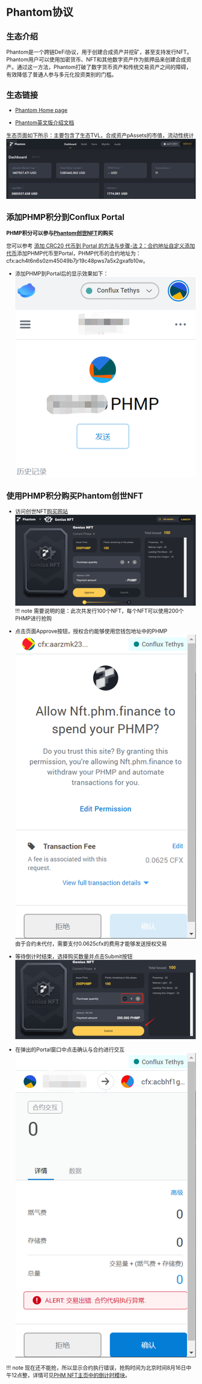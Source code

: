 # Phantom协议



## 生态介绍

Phantom是一个跨链DeFi协议，用于创建合成资产并挖矿，甚至支持发行NFT。Phantom用户可以使用加密货币、NFT和其他数字资产作为抵押品来创建合成资产。通过这一方法，Phantom打破了数字货币资产和传统交易资产之间的障碍，有效降低了普通人参与多元化投资类别的门槛。



## 生态链接

- [Phantom Home page](https://cfx.phm.finance/)

- [Phantom英文版介绍文档](https://docs.phm.finance/)

生态页面如下所示：主要包含了生态TVL，合成资产pAssets的市值，流动性统计
![home page](./figure/微信截图_20210815105446.png)

## 添加PHMP积分到Conflux Portal

**PHMP积分可以参与[Phantom创世NFT](https://nft.phm.finance/detail?symbol=Genius%20NFT)的购买**

您可以参考 [添加 CRC20 代币到 Portal 的方法与步骤-法 2：合约地址自定义添加代币](https://conflux-wiki.github.io/conflux-wiki/development/add-token-to-portal/#2)添加PHMP代币至Portal，PHMP代币的合约地址为：cfx:ach4t6n6s0zm45049b7jr19c48pws7a5x2gxafb10w。

- 添加PHMP到Portal后的显示效果如下：
![phm points](./figure/微信图片_20210815101619.png)

## 使用PHMP积分购买Phantom创世NFT
- 访问创世NFT[购买网站](https://nft.phm.finance/detail?symbol=Genius%20NFT)
![geneis](./figure/微信截图_20210816070527.png)
!!! note
	需要说明的是：此次共发行100个NFT，每个NFT可以使用200个PHMP进行抢购

- 点击页面Approve按钮，授权合约能够使用您钱包地址中的PHMP
![approve](./figure/微信截图_20210816071044.png)
由于合约未代付，需要支付0.0625cfx的费用才能够发送授权交易

- 等待倒计时结束，选择购买数量并点击Submit按钮
![submit](./figure/微信截图_20210816071346.png)

- 在弹出的Portal窗口中点击确认与合约进行交互
![portal](./figure/微信截图_20210816071540.png)

!!! note
	现在还不能抢，所以显示合约执行错误，抢购时间为北京时间8月16日中午12点整，详情可见[PHM NFT主页中的倒计时模块](https://nft.phm.finance/)。
